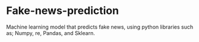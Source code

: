 # Fake-news-prediction
Machine learning model that predicts fake news, using python libraries such as; Numpy, re, Pandas, and Sklearn.
